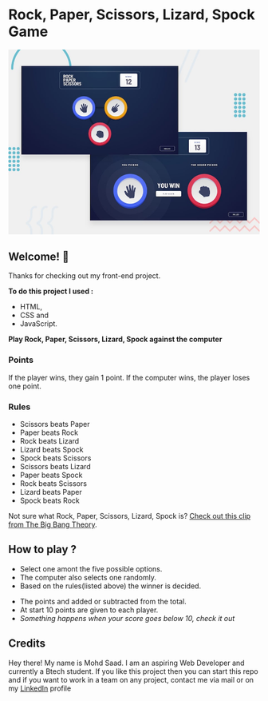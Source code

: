 # Rock, Paper, Scissors, Lizard, Spock Game

![Design preview for the Rock, Paper, Scissors coding challenge](./design/desktop-preview.jpg)

## Welcome! 👋

Thanks for checking out my front-end project.

**To do this project I used :**

- HTML,
- CSS and
- JavaScript.

**Play Rock, Paper, Scissors, Lizard, Spock against the computer**

### Points

If the player wins, they gain 1 point. If the computer wins, the player loses one point.

### Rules

- Scissors beats Paper
- Paper beats Rock
- Rock beats Lizard
- Lizard beats Spock
- Spock beats Scissors
- Scissors beats Lizard
- Paper beats Spock
- Rock beats Scissors
- Lizard beats Paper
- Spock beats Rock

Not sure what Rock, Paper, Scissors, Lizard, Spock is? [Check out this clip from The Big Bang Theory](https://www.youtube.com/watch?v=iSHPVCBsnLw).

## How to play ?

- Select one amont the five possible options.
- The computer also selects one randomly.
- Based on the rules(listed above) the winner is decided.

* The points and added or subtracted from the total.
* At start 10 points are given to each player.
* _Something happens when your score goes below 10, check it out_

## Credits

Hey there! My name is Mohd Saad. I am an aspiring Web Developer and currently a Btech student.
If you like this project then you can start this repo and if you want to work in a team on any project, contact me via mail or on my [LinkedIn](https://www.linkedin.com/in/webdevmsaad/) profile
